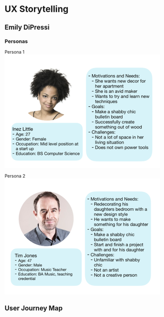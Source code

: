 # UX Storytelling

## Emily DiPressi 

### Personas 

Persona 1 
![InezPersona](Inezpersona.png) 

Persona 2 
![TimPersona](timpersona.png) 

## User Journey Map 
